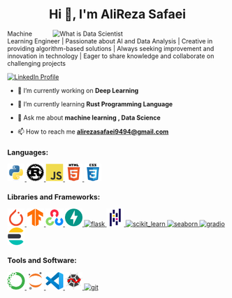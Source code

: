 <h1 align="center">Hi 👋, I'm AliReza Safaei</h1>
<img align="right" alt="What is Data Scientist" width="400" src="https://theninehertz.com/wp-content/uploads/2022/02/1.gif">

<p align="left">
Machine Learning Engineer | Passionate about AI and Data Analysis | Creative in providing algorithm-based solutions | Always seeking improvement and innovation in technology | Eager to share knowledge and collaborate on challenging projects
</p>

<p align="left">
    <a href="https://www.linkedin.com/in/alireza-safaei-012b621aa/" target="blank">
        <img src="https://img.shields.io/badge/LinkedIn-Connect-blue?logo=linkedin&style=for-the-badge" alt="LinkedIn Profile" />
    </a>
</p>

- 🔭 I’m currently working on **Deep Learning**

- 🌱 I’m currently learning **Rust Programming Language**

- 💬 Ask me about **machine learning , Data Science**

- 📫 How to reach me **alirezasafaei9494@gmail.com**

<h3 align="left">Languages:</h3>
<p align="left">
  <a href="https://www.python.org" target="_blank" rel="noreferrer">
    <img src="https://raw.githubusercontent.com/devicons/devicon/master/icons/python/python-original.svg" alt="python" width="40" height="40"/>
  </a>
  <a href="https://www.rust-lang.org/" target="_blank" rel="noreferrer">
    <img src="https://github.com/devicons/devicon/blob/master/icons/rust/rust-original.svg" alt="Java" width="40" height="40"/>
  </a>
  <a href="https://developer.mozilla.org/en-US/docs/Web/JavaScript" target="_blank" rel="noreferrer"> 
    <img src="https://raw.githubusercontent.com/devicons/devicon/master/icons/javascript/javascript-original.svg" alt="javascript" width="40" height="40"/> 
  </a> 
  <a href="https://www.w3.org/html/" target="_blank" rel="noreferrer">
    <img src="https://raw.githubusercontent.com/devicons/devicon/master/icons/html5/html5-original-wordmark.svg" alt="html5" width="40" height="40"/>
  </a>
  <a href="https://www.w3schools.com/css/" target="_blank" rel="noreferrer"> 
    <img src="https://raw.githubusercontent.com/devicons/devicon/master/icons/css3/css3-original-wordmark.svg" alt="css3" width="40" height="40"/> 
  </a> 
</p>

<h3 align="left">Libraries and Frameworks:</h3>
<p align="left">
  <a href="https://pytorch.org/" target="_blank" rel="noreferrer"> 
    <img src="https://github.com/devicons/devicon/blob/master/icons/pytorch/pytorch-original.svg" alt="pytorch" width="40" height="40"/> 
  </a>    
  <a href="https://www.tensorflow.org/" target="_blank" rel="noreferrer"> 
    <img src="https://github.com/devicons/devicon/blob/master/icons/tensorflow/tensorflow-original.svg" alt="tensorflow" width="40" height="40"/> 
  </a>
  <a href="https://opencv.org/" target="_blank" rel="noreferrer"> 
    <img src="https://github.com/devicons/devicon/blob/master/icons/opencv/opencv-original.svg" alt="opencv" width="40" height="40"/> 
  </a>
  <a href="https://fastapi.tiangolo.com/" target="_blank" rel="noreferrer"> 
    <img src="https://github.com/devicons/devicon/blob/master/icons/fastapi/fastapi-original.svg" alt="flask" width="40" height="40"/> 
  </a>    
  <a href="https://flask.palletsprojects.com/" target="_blank" rel="noreferrer"> 
    <img src="https://www.vectorlogo.zone/logos/pocoo_flask/pocoo_flask-icon.svg" alt="flask" width="40" height="40"/> 
  </a>
  <a href="https://pandas.pydata.org/" target="_blank" rel="noreferrer">
    <img src="https://raw.githubusercontent.com/devicons/devicon/2ae2a900d2f041da66e950e4d48052658d850630/icons/pandas/pandas-original.svg" alt="pandas" width="40" height="40"/>
  </a>
  <a href="https://scikit-learn.org/" target="_blank" rel="noreferrer">
    <img src="https://upload.wikimedia.org/wikipedia/commons/0/05/Scikit_learn_logo_small.svg" alt="scikit_learn" width="40" height="40"/>
  </a> 
  <a href="https://seaborn.pydata.org/" target="_blank" rel="noreferrer">
    <img src="https://seaborn.pydata.org/_images/logo-mark-lightbg.svg" alt="seaborn" width="40" height="40"/>
  </a>
  <a href="https://gradio.app/" target="_blank" rel="noreferrer"> 
    <img src="https://www.gradio.app/favicon.png" alt="gradio" width="40" height="40"/> 
  </a>
  <a href="https://www.elastic.co/" target="_blank" rel="noreferrer">
    <img src="https://raw.githubusercontent.com/devicons/devicon/master/icons/elasticsearch/elasticsearch-original.svg" alt="mysql" width="40" height="40"/>
  </a>
</p>

<h3 align="left">Tools and Software:</h3>
<p align="left">
  <a href="https://www.anaconda.com/" target="_blank" rel="noreferrer"> 
    <img src="https://github.com/devicons/devicon/blob/master/icons/anaconda/anaconda-original.svg" alt="Anaconda" width="40" height="40"/> 
  </a>
  <a href="https://jupyter.org/" target="_blank" rel="noreferrer"> 
    <img src="https://github.com/devicons/devicon/blob/master/icons/jupyter/jupyter-original.svg" alt="jupyter" width="40" height="40"/> 
  </a> 
  <a href="https://code.visualstudio.com/" target="_blank" rel="noreferrer"> 
    <img src="https://github.com/devicons/devicon/blob/master/icons/vscode/vscode-original.svg" alt="vscode" width="40" height="40"/> 
  </a>
  <a href="https://www.spyder-ide.org/" target="_blank" rel="noreferrer"> 
    <img src="https://github.com/spyder-ide/spyder/blob/master/img_src/spyder.png" alt="spyder" width="40" height="40"/> 
  </a>
  <a href="https://git-scm.com/" target="_blank" rel="noreferrer"> 
    <img src="https://www.vectorlogo.zone/logos/git-scm/git-scm-icon.svg" alt="git" width="40" height="40"/>
  </a>
</p>
